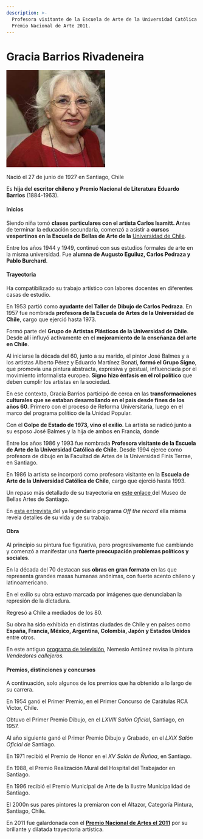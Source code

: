 ```yaml
---
description: >-
  Profesora visitante de la Escuela de Arte de la Universidad Católica de Chile.
  Premio Nacional de Arte 2011.
---
```


# Gracia Barrios Rivadeneira

![Gracia Barrios Rivadeneira. Foto: EcuRed.](../../.gitbook/assets/gracia_barrios.jpg)

Nació el 27 de junio de 1927 en Santiago, Chile

Es **hija del escritor chileno y Premio Nacional de Literatura Eduardo Barrios** \(1884-1963\).

#### Inicios

Siendo niña tomó **clases particulares con el artista Carlos Isamitt. A**ntes de terminar la educación secundaria, comenzó a asistir a **cursos vespertinos en la Escuela de Bellas de Arte de la** [Universidad de Chile](http://www.uchile.cl/portal/presentacion/historia/grandes-figuras/premios-nacionales/artes/75085/gracia-barrios-rivadeneira).

Entre los años 1944 y 1949, continuó con sus estudios formales de arte en la misma universidad. Fue **alumna de Augusto Eguiluz, Carlos Pedraza y Pablo Burchard**.

#### Trayectoria

Ha compatibilizado su trabajo artístico con labores docentes en diferentes casas de estudio. 

En 1953 partió como **ayudante del Taller de Dibujo de Carlos Pedraza**. En 1957 fue nombrada **profesora de la Escuela de Artes de la Universidad de Chile**, cargo que ejerció hasta 1973.

Formó parte del **Grupo de Artistas Plásticos de la Universidad de Chile**. Desde allí influyó activamente en el **mejoramiento de la enseñanza del arte en Chile**.

Al iniciarse la década del 60, junto a su marido, el pintor José Balmes y a los artistas Alberto Pérez y Eduardo Martínez Bonati, **formó el Grupo Signo**, que promovía una pintura abstracta, expresiva y gestual, influenciada por el movimiento informalista europeo. **Signo hizo énfasis en el rol político** que deben cumplir los artistas en la sociedad.

En ese contexto, Gracia Barrios participó de cerca en las **transformaciones culturales que se estaban desarrollando en el país desde fines de los años 60**. Primero con el proceso de Reforma Universitaria, luego en el marco del programa político de la Unidad Popular.

Con el **Golpe de Estado de 1973, vino el exilio**. La artista se radicó junto a su esposo José Balmes y la hija de ambos en Francia, donde 

Entre los años 1986 y 1993 fue nombrada **Profesora visitante de la Escuela de Arte de la Universidad Católica de Chile**. Desde 1994 ejerce como profesora de dibujo en la Facultad de Artes de la Universidad Finis Terrae, en Santiago.

En 1986 la artista se incorporó como profesora visitante en la **Escuela de Arte de la  Universidad Católica de Chile**, cargo que ejerció hasta 1993. 

Un repaso más detallado de su trayectoria en [este enlace ](http://www.patrimoniocultural.gob.cl/dinamicas/DocAdjunto_956.pdf)del Museo de Bellas Artes de Santiago.

En [esta entrevista ](http://www.arcoiris.tv/scheda/es/263/)del ya legendario programa _Off the record_ ella misma revela detalles de su vida y de su trabajo.

#### Obra

Al principio su pintura fue figurativa, pero progresivamente fue cambiando y comenzó a manifestar una **fuerte preocupación problemas políticos y sociales**. 

En la década del 70 destacan sus **obras en gran formato** en las que representa grandes masas humanas anónimas, con fuerte acento chileno y latinoamericano.

En el exilio su obra estuvo marcada por imágenes que denunciaban la represión de la dictadura.

Regresó a Chile a mediados de los 80.

Su obra ha sido exhibida en distintas ciudades de Chile y en países como **España, Francia, México, Argentina, Colombia, Japón y Estados Unidos** entre otros. 

En este antiguo [programa de televisión](http://centroderecursos.educarchile.cl/handle/20.500.12246/48588), Nemesio Antúnez revisa la pintura _Vendedores callejeros._

#### Premios, distinciones y concursos

A continuación, solo algunos de los premios que ha obtenido a lo largo de su carrera.

En 1954 ganó el Primer Premio, en el Primer Concurso de Carátulas RCA Victor, Chile.

Obtuvo el Primer Premio Dibujo, en el _LXVIII Salón Oficial_, Santiago, en 1957.

Al año siguiente ganó el Primer Premio Dibujo y Grabado, en el _LXIX Salón Oficial de_ Santiago.

En 1971  recibió el Premio de Honor en el _XV Salón de Ñuñoa_, en Santiago.

En 1988, el Premio Realización Mural del Hospital del Trabajador en Santiago.

En 1996 recibió el Premio Municipal de Arte de la Ilustre Municipalidad de Santiago.

El 2000n sus pares pintores la premiaron con el Altazor, Categoría Pintura, Santiago, Chile.

En 2011 fue galardonada con el [**Premio Nacional de Artes el 2011**](https://www.cooperativa.cl/noticias/cultura/premios/premios-nacionales/gracia-barrios-fue-designada-premio-nacional-de-artes-plasticas/2011-09-01/145519.html) por su brillante y dilatada trayectoria artística. 

